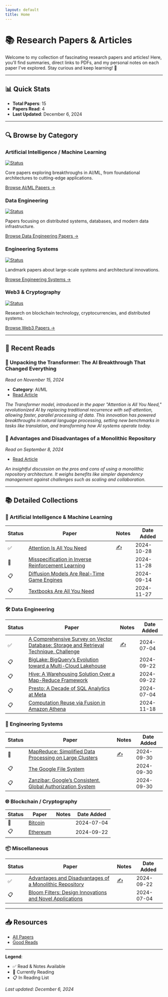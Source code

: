 ```yaml
---
layout: default
title: Home
---
```


# 📚 Research Papers & Articles

Welcome to my collection of fascinating research papers and articles! Here, you'll find summaries, direct links to PDFs, and my personal notes on each paper I've explored. Stay curious and keep learning! 🌟

---

## 📊 Quick Stats

- **Total Papers**: 15
- **Papers Read**: 4
- **Last Updated**: December 6, 2024

---

## 🔍 **Browse by Category**

### Artificial Intelligence / Machine Learning

[![Status](https://img.shields.io/badge/Papers-4-blue)]()

Core papers exploring breakthroughs in AI/ML, from foundational architectures to cutting-edge applications.

[Browse AI/ML Papers →](#ai)

### Data Engineering

[![Status](https://img.shields.io/badge/Papers-5-blue)]()

Papers focusing on distributed systems, databases, and modern data infrastructure.

[Browse Data Engineering Papers →](#data-engineering)

### Engineering Systems

[![Status](https://img.shields.io/badge/Papers-3-blue)]()

Landmark papers about large-scale systems and architectural innovations.

[Browse Engineering Systems →](#engineering-systems)

### Web3 & Cryptography

[![Status](https://img.shields.io/badge/Papers-2-blue)]()

Research on blockchain technology, cryptocurrencies, and distributed systems.

[Browse Web3 Papers →](#web3-cryptography)

---

## 📖 **Recent Reads**

### 📝 Unpacking the Transformer: The AI Breakthrough That Changed Everything
   *Read on November 15, 2024*
   - **Category**: AI/ML
   - [Read Article](./_posts/2024-11-15-introduction-to-transformers.md)

   _The Transformer model, introduced in the paper "Attention is All You Need," revolutionized AI by replacing traditional recurrence with self-attention, allowing faster, parallel processing of data. This innovation has powered breakthroughs in natural language processing, setting new benchmarks in tasks like translation, and transforming how AI systems operate today._

### 📝 Advantages and Disadvantages of a Monolithic Repository
   *Read on September 8, 2024*
   - [Read Article](./_posts/2024-09-08-advantages-disadvantages-monolithic-repo.md)

   _An insightful discussion on the pros and cons of using a monolithic repository architecture. It weighs benefits like simpler dependency management against challenges such as scaling and collaboration._

---

## 📚 Detailed Collections

### <a name="ai"></a> 🔬 Artificial Intelligence & Machine Learning

| Status | Paper | Notes | Date Added |
|--------|-------|-------|------------|
| ✅ | [Attention Is All You Need](./assets/papers/ai/attention_is_all_you_need.pdf) | [✍️](./_posts/2024-11-15-introduction-to-transformers.md) | 2024-10-28 |
| 📖 | [Misspecification in Inverse Reinforcement Learning](./assets/papers/ai/misspecification_in_inverse_reinforcement_learning.pdf) |  | 2024-11-28 |
| 📋 | [Diffusion Models Are Real-Time Game Engines](./assets/papers/ai/diffusion_models_are_real_time_game_engines.pdf) |  | 2024-09-14 |
| 📋 | [Textbooks Are All You Need](./assets/papers/ai/textbooks_are_all_you_need.pdf) |  | 2024-11-27 |


### <a name="data-engineering"></a> 🛠 Data Engineering

| Status | Paper | Notes | Date Added |
|--------|-------|-------|------------|
| ✅ | [A Comprehensive Survey on Vector Database: Storage and Retrieval Technique, Challenge](./assets/papers/data_engineering/a_comprehensive_survey_on_vector_database_storage_and_retrieval_technique_challenge.pdf) | [✍️](./_posts/2024-07-04-comprehensive-survey-on-vector-database.md) | 2024-07-04 |
| 📋 | [BigLake: BigQuery’s Evolution toward a Multi-Cloud Lakehouse](./assets/papers/data_engineering/biglake_bigquery_s_evolution_toward_a_multi_cloud_lakehouse.pdf) |  | 2024-09-22 |
| 📋 | [Hive: A Warehousing Solution Over a Map-Reduce Framework](./assets/papers/data_engineering/hive_a_warehousing_solution_over_a_map_reduce_framework.pdf) |  | 2024-09-22 |
| 📋 | [Presto: A Decade of SQL Analytics at Meta](./assets/papers/data_engineering/presto_a_decade_of_sql_analytics_at_meta.pdf)| | 2024-07-04 |
| 📋 | [Computation Reuse via Fusion in Amazon Athena](./assets/papers/data_engineering/computation_reuse_via_fusion_in_amazon_athena.pdf)|  | 2024-11-18 |

### <a name="engineering-systems"></a> 🚀 Engineering Systems
| Status | Paper | Notes | Date Added |
|--------|-------|-------|------------|
| 📖 | [MapReduce: Simplified Data Processing on Large Clusters](./assets/papers/marvels/mapreduce_simplified_data_processing_on_large_clusters.pdf) | [✍️]() | 2024-09-30 |
| 📋 | [The Google File System](./assets/papers/marvels/the_google_file_system.pdf) | | 2024-09-30 |
| 📋 | [Zanzibar: Google’s Consistent, Global Authorization System](./assets/papers/marvels/zanzibar_google's_consistent,_global_authorization_system.pdf) |  | 2024-09-30 |

### <a name="web3-cryptography"></a> 🌐 Blockchain / Cryptography
| Status | Paper | Notes | Date Added |
|--------|-------|-------|------------|
| 📖 | [Bitcoin](./assets/papers/web3/bitcoin.pdf) | | 2024-07-04 |
| 📋 | [Ethereum](./assets/goodreads/ethereum.pdf)| | 2024-09-22 |

### 📦 **Miscellaneous**
| Status | Paper | Notes | Date Added |
|--------|-------|-------|------------|
| ✅ | [Advantages and Disadvantages of a Monolithic Repository](./assets/papers/misc/advantage_and_disadvantages_of_a_monolithic_repository.pdf) |[✍️](./_posts/2024-09-08-advantages-disadvantages-monolithic-repo.md) | 2024-09-22 |
| 📋 | [Bloom Filters: Design Innovations and Novel Applications](./assets/papers/misc/bloom_filters_design_innovations_and_novel_applications.pdf)| | 2024-07-04 |


---

## 📥 **Resources**
- [All Papers](https://github.com/legendary-acp/papershelf/tree/main/assets/papers)
- [Good Reads](https://github.com/legendary-acp/papershelf/tree/main/assets/goodreads)

---

**Legend**:
- ✅ Read & Notes Available
- 📖 Currently Reading
- 📋 In Reading List

*Last updated: December 6, 2024*
